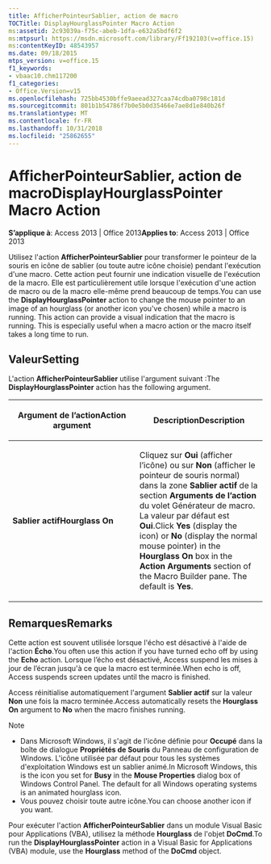 ```yaml
---
title: AfficherPointeurSablier, action de macro
TOCTitle: DisplayHourglassPointer Macro Action
ms:assetid: 2c93039a-f75c-abeb-1dfa-e632a5bdf6f2
ms:mtpsurl: https://msdn.microsoft.com/library/Ff192103(v=office.15)
ms:contentKeyID: 48543957
ms.date: 09/18/2015
mtps_version: v=office.15
f1_keywords:
- vbaac10.chm117200
f1_categories:
- Office.Version=v15
ms.openlocfilehash: 725bb4530bffe9aeead327caa74cdba0798c181d
ms.sourcegitcommit: 801b1b54786f7b0e5b0d35466e7ae8d1e840b26f
ms.translationtype: MT
ms.contentlocale: fr-FR
ms.lasthandoff: 10/31/2018
ms.locfileid: "25862655"
---
```

# <a name="displayhourglasspointer-macro-action"></a><span data-ttu-id="258df-102">AfficherPointeurSablier, action de macro</span><span class="sxs-lookup"><span data-stu-id="258df-102">DisplayHourglassPointer Macro Action</span></span>


<span data-ttu-id="258df-103">**S’applique à**: Access 2013 | Office 2013</span><span class="sxs-lookup"><span data-stu-id="258df-103">**Applies to**: Access 2013 | Office 2013</span></span>

<span data-ttu-id="258df-p101">Utilisez l'action **AfficherPointeurSablier** pour transformer le pointeur de la souris en icône de sablier (ou toute autre icône choisie) pendant l'exécution d'une macro. Cette action peut fournir une indication visuelle de l'exécution de la macro. Elle est particulièrement utile lorsque l'exécution d'une action de macro ou de la macro elle-même prend beaucoup de temps.</span><span class="sxs-lookup"><span data-stu-id="258df-p101">You can use the **DisplayHourglassPointer** action to change the mouse pointer to an image of an hourglass (or another icon you've chosen) while a macro is running. This action can provide a visual indication that the macro is running. This is especially useful when a macro action or the macro itself takes a long time to run.</span></span>

## <a name="setting"></a><span data-ttu-id="258df-107">Valeur</span><span class="sxs-lookup"><span data-stu-id="258df-107">Setting</span></span>

<span data-ttu-id="258df-108">L'action **AfficherPointeurSablier** utilise l'argument suivant :</span><span class="sxs-lookup"><span data-stu-id="258df-108">The **DisplayHourglassPointer** action has the following argument.</span></span>

<table>
<colgroup>
<col style="width: 50%" />
<col style="width: 50%" />
</colgroup>
<thead>
<tr class="header">
<th><p><span data-ttu-id="258df-109">Argument de l’action</span><span class="sxs-lookup"><span data-stu-id="258df-109">Action argument</span></span></p></th>
<th><p><span data-ttu-id="258df-110">Description</span><span class="sxs-lookup"><span data-stu-id="258df-110">Description</span></span></p></th>
</tr>
</thead>
<tbody>
<tr class="odd">
<td><p><span data-ttu-id="258df-111"><strong>Sablier actif</strong></span><span class="sxs-lookup"><span data-stu-id="258df-111"><strong>Hourglass On</strong></span></span></p></td>
<td><p><span data-ttu-id="258df-p102">Cliquez sur <strong>Oui</strong> (afficher l’icône) ou sur <strong>Non</strong> (afficher le pointeur de souris normal) dans la zone <strong>Sablier actif</strong> de la section <strong>Arguments de l’action</strong> du volet Générateur de macro. La valeur par défaut est <strong>Oui</strong>.</span><span class="sxs-lookup"><span data-stu-id="258df-p102">Click <strong>Yes</strong> (display the icon) or <strong>No</strong> (display the normal mouse pointer) in the <strong>Hourglass On</strong> box in the <strong>Action Arguments</strong> section of the Macro Builder pane. The default is <strong>Yes</strong>.</span></span></p></td>
</tr>
</tbody>
</table>


## <a name="remarks"></a><span data-ttu-id="258df-114">Remarques</span><span class="sxs-lookup"><span data-stu-id="258df-114">Remarks</span></span>

<span data-ttu-id="258df-115">Cette action est souvent utilisée lorsque l'écho est désactivé à l'aide de l'action **Écho**.</span><span class="sxs-lookup"><span data-stu-id="258df-115">You often use this action if you have turned echo off by using the **Echo** action.</span></span> <span data-ttu-id="258df-116">Lorsque l’écho est désactivé, Access suspend les mises à jour de l’écran jusqu'à ce que la macro est terminée.</span><span class="sxs-lookup"><span data-stu-id="258df-116">When echo is off, Access suspends screen updates until the macro is finished.</span></span>

<span data-ttu-id="258df-117">Access réinitialise automatiquement l'argument **Sablier actif** sur la valeur **Non** une fois la macro terminée.</span><span class="sxs-lookup"><span data-stu-id="258df-117">Access automatically resets the **Hourglass On** argument to **No** when the macro finishes running.</span></span>

> [!NOTE]
> - <span data-ttu-id="258df-p104">Dans Microsoft Windows, il s'agit de l'icône définie pour **Occupé** dans la boîte de dialogue **Propriétés de Souris** du Panneau de configuration de Windows. L'icône utilisée par défaut pour tous les systèmes d'exploitation Windows est un sablier animé.</span><span class="sxs-lookup"><span data-stu-id="258df-p104">In Microsoft Windows, this is the icon you set for **Busy** in the **Mouse Properties** dialog box of Windows Control Panel. The default for all Windows operating systems is an animated hourglass icon.</span></span>
> - <span data-ttu-id="258df-120">Vous pouvez choisir toute autre icône.</span><span class="sxs-lookup"><span data-stu-id="258df-120">You can choose another icon if you want.</span></span>

<span data-ttu-id="258df-121">Pour exécuter l'action **AfficherPointeurSablier** dans un module Visual Basic pour Applications (VBA), utilisez la méthode **Hourglass** de l'objet **DoCmd**.</span><span class="sxs-lookup"><span data-stu-id="258df-121">To run the **DisplayHourglassPointer** action in a Visual Basic for Applications (VBA) module, use the **Hourglass** method of the **DoCmd** object.</span></span>

